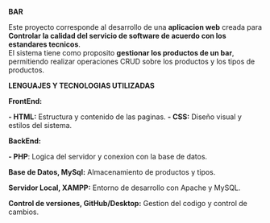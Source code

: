 
**BAR**


Este proyecto corresponde al desarrollo de una **aplicacion web** creada para  **Controlar la calidad del servicio de software de acuerdo con los estandares tecnicos**.  
El sistema tiene como proposito **gestionar los productos de un bar**, permitiendo realizar operaciones CRUD sobre los productos y los tipos de productos.

**LENGUAJES Y TECNOLOGIAS UTILIZADAS**

**FrontEnd:**  

 **- HTML:** Estructura y contenido de las paginas.
 **- CSS:** Diseño visual y estilos del sistema.
 
 **BackEnd:**

 **- PHP**: Logica del servidor y conexion con la base de datos.

**Base de Datos, MySql:** Almacenamiento de productos y tipos.

**Servidor Local, XAMPP:** Entorno de desarrollo con Apache y MySQL.

**Control de versiones, GitHub/Desktop:** Gestion del codigo y control de cambios.
